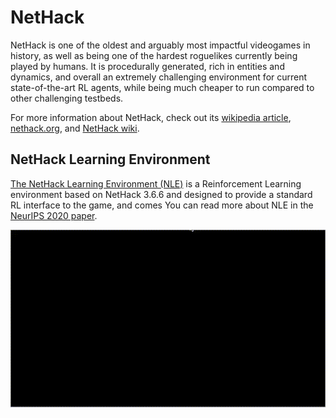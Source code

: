 # NetHack

NetHack is one of the oldest and arguably most impactful videogames in history,
as well as being one of the hardest roguelikes currently being played by humans.
It is procedurally generated, rich in entities and dynamics, and overall an extremely
challenging environment for current state-of-the-art RL agents, while being much
cheaper to run compared to other challenging testbeds.

For more information about NetHack, check out its [wikipedia article](https://en.wikipedia.org/wiki/NetHack), [nethack.org](https://nethack.org/), and
[NetHack wiki](https://nethackwiki.com).

## NetHack Learning Environment

[The NetHack Learning Environment (NLE)](https://github.com/facebookresearch/nle)
is a Reinforcement Learning environment based on NetHack 3.6.6 and designed to provide a standard RL interface to the game, and comes
You can read more about NLE in the [NeurIPS 2020 paper](https://arxiv.org/abs/2006.13760).

![Example of an agent running on NLE](https://github.com/facebookresearch/nle/raw/main/dat/nle/example_run.gif)
